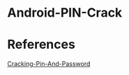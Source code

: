 # Android-PIN-Crack


# References 

[Cracking-Pin-And-Password](https://forensics.spreitzenbarth.de/2012/02/28/cracking-pin-and-password-locks-on-android/)
